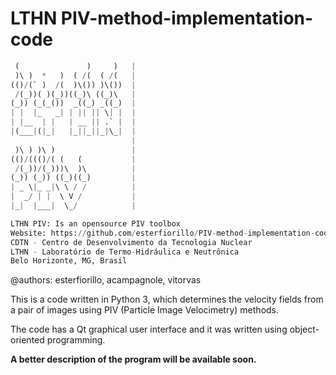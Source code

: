 # LTHN PIV-method-implementation-code
```python
 (               )     )   |
 )\ )  *   )  ( /(  ( /(   |
(()/(` )  /(  )\()) )\())  |
 /(_))( )(_))((_)\ ((_)\   | 
(_)) (_(_())  _((_) _((_)  |
| |  |_   _| | || || \| |  |
| |__  | |   | __ || .` |  | 
|(___|(|_|   |_||_||_|\_|  |
                           | 
 )\ ) )\ )                 | 
(()/((()/( (   (           | 
 /(_))/(_)))\  )\          | 
(_)) (_)) ((_)((_)         |
| _ \|_ _|\ \ / /          | 
|  _/ | |  \ V /           |
|_|  |___|  \_/            |

LTHN PIV: Is an opensource PIV toolbox
Website: https://github.com/esterfiorillo/PIV-method-implementation-code
CDTN - Centro de Desenvolvimento da Tecnologia Nuclear
LTHN - Laboratório de Termo-Hidráulica e Neutrônica
Belo Horizonte, MG, Brasil
```
@authors: esterfiorillo, acampagnole, vitorvas

This is a code written in Python 3, which determines the velocity fields from a pair of images using PIV (Particle Image Velocimetry) methods.

The code has a Qt graphical user interface and it was written using object-oriented programming. 

**A better description of the program will be available soon.**
